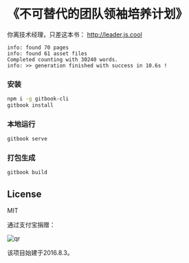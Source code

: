 # 《不可替代的团队领袖培养计划》

你离技术经理，只差这本书： <http://leader.js.cool>

```
info: found 70 pages
info: found 61 asset files
Completed counting with 30240 words.
info: >> generation finished with success in 10.6s !
```

### 安装

```bash
npm i -g gitbook-cli
gitbook install
```

### 本地运行

```bash
gitbook serve
```

### 打包生成

```bash
gitbook build
```

## License

MIT

通过支付宝捐赠：

![qr](https://cloud.githubusercontent.com/assets/1890238/15489630/fccbb9cc-2193-11e6-9fed-b93c59d6ef37.png)

该项目始建于2016.8.3。
